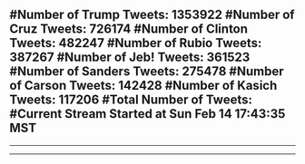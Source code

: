 #Number of Trump Tweets: 1353922
#Number of Cruz Tweets: 726174
#Number of Clinton Tweets: 482247
#Number of Rubio Tweets: 387267
#Number of Jeb! Tweets: 361523
#Number of Sanders Tweets: 275478
#Number of Carson Tweets: 142428
#Number of Kasich Tweets: 117206
#Total Number of Tweets:  
#Current Stream Started at Sun Feb 14 17:43:35 MST
---
---
---
